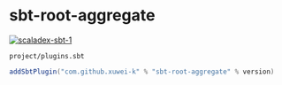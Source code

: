 # sbt-root-aggregate

[![scaladex-sbt-1](https://index.scala-lang.org/xuwei-k/sbt-root-aggregate/sbt-root-aggregate/latest-by-scala-version.svg?platform=sbt1)](https://index.scala-lang.org/xuwei-k/sbt-root-aggregate/sbt-root-aggregate)

`project/plugins.sbt`

```scala
addSbtPlugin("com.github.xuwei-k" % "sbt-root-aggregate" % version)
```
